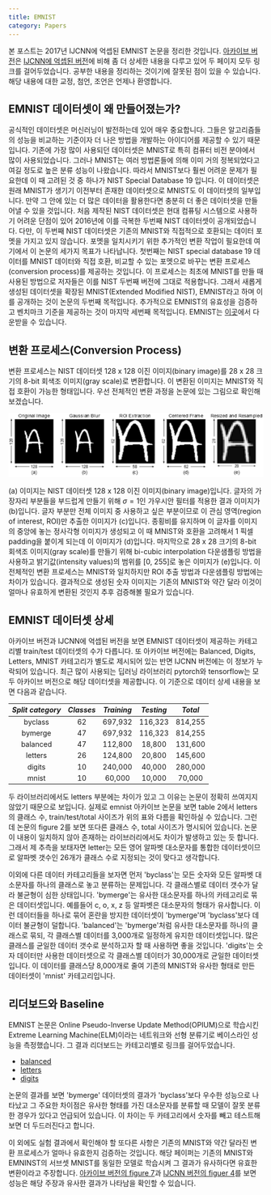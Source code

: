 ```yaml
---
title: EMNIST
category: Papers
---
```


본 포스트는 2017년 IJCNN에 억셉된 EMNIST 논문을 정리한 것입니다.
[아카이브 버전](https://arxiv.org/pdf/1702.05373v1.pdf)은 [IJCNN에 억셉된 버전](https://ieeexplore.ieee.org/document/7966217)에 비해 좀 더 상세한 내용을 다루고 있어 두 페이지 모두 링크를 걸어두었습니다.
공부한 내용을 정리하는 것이기에 잘못된 점이 있을 수 있습니다.
해당 내용에 대한 교정, 첨언, 조언은 언제나 환영합니다.

## EMNIST 데이터셋이 왜 만들어졌는가?

공식적인 데이터셋은 머신러닝이 발전하는데 있어 매우 중요합니다.
그들은 알고리즘들의 성능을 비교하는 기준이자 더 나은 방법을 개발하는 아이디어를 제공할 수 있기 때문입니다.
기존에 가장 많이 사용되던 데이터셋은 MNIST로 특히 컴퓨터 비전 분야에서 많이 사용되었습니다.
그러나 MNIST는 여러 방법론들에 의해 이미 거의 정복되었다고 여길 정도로 높은 분류 성능이 나왔습니다.
따라서 MNIST보다 훨씬 어려운 문제가 필요한데 이 때 고려된 것 중 하나가 NIST Special Database 19 입니다.
이 데이터셋은 원래 MNIST가 생기기 이전부터 존재한 데이터셋으로 MNIST도 이 데이터셋의 일부입니다.
만약 그 안에 있는 더 많은 데이터을 활용한다면 충분히 더 좋은 데이터셋을 만들어낼 수 있을 것입니다.
처음 제작된 NIST 데이터셋은 현대 컴퓨팅 시스템으로 사용하기 어려운 단점이 있어 2016년에 이를 극복한 두번째 NIST 데이터셋이 공개되었습니다.
다만, 이 두번째 NIST 데이터셋은 기존의 MNIST와 직접적으로 호환되는 데이터 포멧을 가지고 있지 않습니다.
포멧을 일치시키기 위한 추가적인 변환 작업이 필요한데 여기에서 이 논문의 세가지 목표가 나타납니다.
첫번째는 NIST special database 19 데이터를 MNIST 데이터와 직접 호환, 비교할 수 있는 포멧으로 바꾸는 변환 프로세스(conversion process)를 제공하는 것입니다.
이 프로세스는 최초에 MNIST를 만들 때 사용된 방법으로 저자들은 이를 NIST 두번째 버전에 그대로 적용합니다.
그래서 새롭게 생성된 데이터셋을 확장된 MNIST(Extended Modified NIST), EMNIST라고 하며 이를 공개하는 것이 논문의 두번째 목적입니다.
추가적으로 EMNIST의 유효성을 검증하고 벤치마크 기준을 제공하는 것이 마지막 세번째 목적입니다.
EMNIST는 [이곳](https://www.westernsydney.edu.au/icns/reproducible_research/publication_support_materials/emnist)에서 다운받을 수 있습니다.

## 변환 프로세스(Conversion Process)

변환 프로세스는 NIST 데이터셋 128 x 128 이진 이미지(binary image)를 28 x 28 크기의 8-bit 회색조 이미지(gray scale)로 변환합니다.
이 변환된 이미지는 MNIST와 직접 호환이 가능한 형태입니다.
우선 전체적인 변환 과정을 논문에 있는 그림으로 확인해보겠습니다.

![](/public/img/emnist_figure1.JPG "Figure1 of emnist")

(a) 이미지는 NIST 데이터셋 128 x 128 이진 이미지(binary image)입니다.
글자의 가장자리 부분들을 부드럽게 만들기 위해 $\sigma = 1$인 가우시안 필터를 적용한 결과 이미지가 (b)입니다.
글자 부분만 전체 이미지 중 사용하고 싶은 부분이므로 이 관심 영역(region of interest, ROI)만 추출한 이미지가 (c)입니다.
종횡비를 유지하며 이 글자를 이미지의 중앙에 놓는 정사각형 이미지가 생성되고 이 때 MNIST와 호환을 고려해서 1 픽셀 padding을 붙이게 되는데 이 이미지가 (d)입니다.
마지막으로 28 x 28 크기의 8-bit 회색조 이미지(gray scale)를 만들기 위해 bi-cubic interpolation 다운샘플링 방법을 사용하고 밝기값(intensity values)의 범위를 \[0, 255\]로 놓은 이미지가 (e)입니다.
이 전체적인 변환 프로세스는 MNIST와 일치하지만 ROI 추출 방법과 다운샘플링 방법에는 차이가 있습니다.
결과적으로 생성된 숫자 이미지는 기존의 MNIST와 약간 달라 이것이 얼마나 유효하게 변환된 것인지 추후 검증해볼 필요가 있습니다.

## EMNIST 데이터셋 상세

아카이브 버전과 IJCNN에 억셉된 버전을 보면 EMNIST 데이터셋이 제공하는 카테고리별 train/test 데이터셋의 수가 다릅니다.
또 아카이브 버전에는 Balanced, Digits, Letters, MNIST 카테고리가 별도로 제시되어 있는 반면 IJCNN 버전에는 이 정보가 누락되어 있습니다.
최근 많이 사용되는 딥러닝 라이브러리 pytorch와 tensorflow는 모두 아카이브 버전으로 해당 데이터셋을 제공합니다.
이 기준으로 데이터 상세 내용을 보면 다음과 같습니다.

*Split category* | *Classes* | *Training* | *Testing* | *Total* |
:---: | :---: | :---: | :---: | :---: |
byclass | 62 | 697,932 | 116,323 | 814,255 |
bymerge | 47 | 697,932 | 116,323 | 814,255 |
balanced | 47 | 112,800 | 18,800 | 131,600 |
letters | 26 | 124,800 | 20,800 | 145,600 |
digits | 10 | 240,000 | 40,000 | 280,000 |
mnist | 10 | 60,000 | 10,000 | 70,000 |

두 라이브러리에서도 letters 부분에는 차이가 있고 그 이유는 논문이 정확히 쓰여지지 않았기 때문으로 보입니다.
실제로 emnist 아카이브 논문을 보면 table 2에서 letters의 클래스 수, train/test/total 사이즈가 위의 표와 다름을 확인하실 수 있습니다.
그런데 논문의 figure 2를 보면 또다른 클래스 수, total 사이즈가 명시되어 있습니다.
논문이 내용이 일치하지 않아 존재하는 라이브러리에서도 차이가 발생하고 있는 듯 합니다.
그래서 제 추측을 보태자면 letter는 모든 영어 알파벳 대소문자를 통합한 데이터셋이므로 알파벳 갯수인 26개가 클래스 수로 지정되는 것이 맞다고 생각합니다.

이외에 다른 데이터 카테고리들을 보자면 먼저 'byclass'는 모든 숫자와 모든 알파벳 대소문자를 하나의 클래스로 놓고 분류하는 문제입니다.
각 클래스별로 데이터 갯수가 달라 불균형이 심한 상태입니다.
'bymerge'는 유사한 대소문자를 하나의 카테고리로 묶은 데이터셋입니다.
예를들어 c, o, x, z 등 알파벳은 대소문자의 형태가 유사합니다.
이런 데이터들을 하나로 묶어 혼란을 방지한 데이터셋이 'bymerge'며 'byclass'보다 데이터 불균형이 덜합니다.
'balanced'는 'bymerge'처럼 유사한 대소문자를 하나의 클래스로 묶되, 각 클래스별 데이터를 3,000개로 일정하게 유지한 데이터셋입니다.
많은 클래스를 균일한 데이터 갯수로 분석하고자 할 때 사용하면 좋을 것입니다.
'digits'는 숫자 데이터만 사용한 데이터셋으로 각 클래스별 데이터가 30,000개로 균일한 데이터셋입니다.
이 데이터를 클래스당 8,000개로 줄여 기존의 MNIST와 유사한 형태로 만든 데이터셋이 'mnist' 카테고리입니다.

## 리더보드와 Baseline
EMNIST 논문은 Online Pseudo-Inverse Update Method(OPIUM)으로 학습시킨 Extreme Learning Machine(ELM)이라는 네트워크와 선형 분류기로 베이스라인 성능을 측정했습니다.
그 결과 리더보드는 카테고리별로 링크를 걸어두었습니다.

- [balanced](paperswithcode.com/sota/image-classification-on-emnist-balanced)
- [letters](paperswithcode.com/sota/image-classification-on-emnist-letters)
- [digits](paperswithcode.com/sota/image-classification-on-emnist-digits)

논문의 결과를 보면 'bymerge' 데이터셋의 결과가 'byclass'보다 우수한 성능으로 나타났고 그 주요한 차이점은 유사한 형태를 가진 대소문자를 분류할 때 모델이 잘못 분류한 경우가 있다고 언급되어 있습니다.
이 차이는 두 카테고리에서 숫자를 빼고 테스트해보면 더 두드러진다고 합니다.

이 외에도 실험 결과에서 확인해야 할 또다른 사항은 기존의 MNIST와 약간 달라진 변환 프로세스가 얼마나 유효한지 검증하는 것입니다.
해당 페이퍼는 기존의 MNIST와 EMNINST의 서브셋 MNIST를 동일한 모델로 학습시켜 그 결과가 유사하다면 유효한 변환이라고 주장합니다.
[아카이브 버전의 figure 7](https://arxiv.org/pdf/1702.05373v1.pdf)과 [IJCNN 버전의 figuer 4](https://ieeexplore.ieee.org/document/7966217)를 보면 성능은 해당 주장과 유사한 결과가 나타남을 확인할 수 있습니다.

